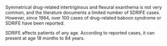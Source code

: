 Symmetrical drug-related intertriginous and flexural exanthema is not very common, and the literature documents a limited number of SDRIFE cases. However, since 1984, over 100 cases of drug-related baboon syndrome or SDRIFE have been reported.

SDRIFE affects patients of any age. According to reported cases, it can present at age 18 months to 84 years.